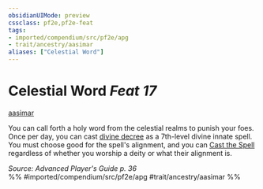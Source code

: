 ```yaml
---
obsidianUIMode: preview
cssclass: pf2e,pf2e-feat
tags:
- imported/compendium/src/pf2e/apg
- trait/ancestry/aasimar
aliases: ["Celestial Word"]
---
```

# Celestial Word  *Feat 17*  
[aasimar](aasimar-apg.md)  


You can call forth a holy word from the celestial realms to punish your foes. Once per day, you can cast [divine decree](../spells/divine-decree.md) as a 7th-level divine innate spell. You must choose good for the spell's alignment, and you can [Cast the Spell](cast-a-spell.md) regardless of whether you worship a deity or what their alignment is.

*Source: Advanced Player's Guide p. 36*  
%% #imported/compendium/src/pf2e/apg #trait/ancestry/aasimar %%